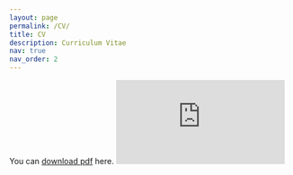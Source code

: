 ```yaml
---
layout: page
permalink: /CV/
title: CV
description: Curriculum Vitae
nav: true
nav_order: 2
---
```



You can [download pdf](https://joshuajaeger.github.io/assets/mydoc.pdf) here.
<embed src="https://joshuajaeger.github.io/CV_joshua_jaeger.pdf" type="application/pdf"/>
